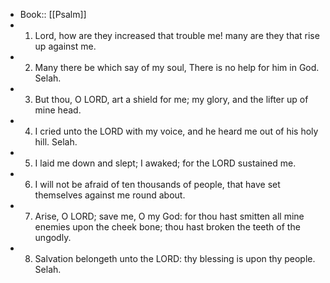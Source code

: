- Book:: [[Psalm]]
- 1. Lord, how are they increased that trouble me! many are they that rise up against me.
- 2. Many there be which say of my soul, There is no help for him in God. Selah.
- 3. But thou, O LORD, art a shield for me; my glory, and the lifter up of mine head.
- 4. I cried unto the LORD with my voice, and he heard me out of his holy hill. Selah.
- 5. I laid me down and slept; I awaked; for the LORD sustained me.
- 6. I will not be afraid of ten thousands of people, that have set themselves against me round about.
- 7. Arise, O LORD; save me, O my God: for thou hast smitten all mine enemies upon the cheek bone; thou hast broken the teeth of the ungodly.
- 8. Salvation belongeth unto the LORD: thy blessing is upon thy people. Selah.
